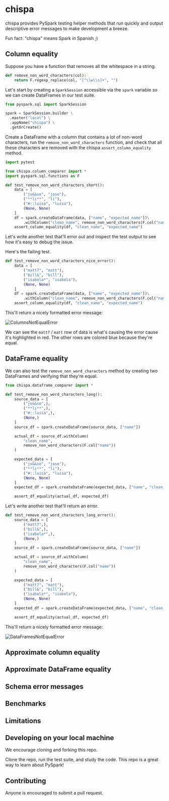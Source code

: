# chispa

chispa provides PySpark testing helper methods that run quickly and output descriptive error messages to make development a breeze.

Fun fact: "chispa" means Spark in Spanish ;)

## Column equality

Suppose you have a function that removes all the whitespace in a string.

```python
def remove_non_word_characters(col):
    return F.regexp_replace(col, "[^\\w\\s]+", "")
```

Let's start by creating a `SparkSession` accessible via the `spark` variable so we can create DataFrames in our test suite.

```python
from pyspark.sql import SparkSession

spark = SparkSession.builder \
  .master("local") \
  .appName("chispa") \
  .getOrCreate()
```

Create a DataFrame with a column that contains a lot of non-word characters, run the `remove_non_word_characters` function, and check that all these characters are removed with the chispa `assert_column_equality` method.

```python
import pytest

from chispa.column_comparer import *
import pyspark.sql.functions as F

def test_remove_non_word_characters_short():
    data = [
        ("jo&&se", "jose"),
        ("**li**", "li"),
        ("#::luisa", "luisa"),
        (None, None)
    ]
    df = spark.createDataFrame(data, ["name", "expected_name"])\
        .withColumn("clean_name", remove_non_word_characters(F.col("name")))
    assert_column_equality(df, "clean_name", "expected_name")
```

Let's write another test that'll error out and inspect the test output to see how it's easy to debug the issue.

Here's the failing test.

```python
def test_remove_non_word_characters_nice_error():
    data = [
        ("matt7", "matt"),
        ("bill&", "bill"),
        ("isabela*", "isabela"),
        (None, None)
    ]
    df = spark.createDataFrame(data, ["name", "expected_name"])\
        .withColumn("clean_name", remove_non_word_characters(F.col("name")))
    assert_column_equality(df, "clean_name", "expected_name")
```

This'll return a nicely formatted error message:

![ColumnsNotEqualError](https://github.com/MrPowers/chispa/blob/master/images/columns_not_equal_error.png)

We can see the `matt7` / `matt` row of data is what's causing the error cause it's highlighted in red.  The other rows are colored blue because they're equal.

## DataFrame equality

We can also test the `remove_non_word_characters` method by creating two DataFrames and verifying that they're equal.

```python
from chispa.dataframe_comparer import *

def test_remove_non_word_characters_long():
    source_data = [
        ("jo&&se",),
        ("**li**",),
        ("#::luisa",),
        (None,)
    ]
    source_df = spark.createDataFrame(source_data, ["name"])

    actual_df = source_df.withColumn(
        "clean_name",
        remove_non_word_characters(F.col("name"))
    )

    expected_data = [
        ("jo&&se", "jose"),
        ("**li**", "li"),
        ("#::luisa", "luisa"),
        (None, None)
    ]
    expected_df = spark.createDataFrame(expected_data, ["name", "clean_name"])

    assert_df_equality(actual_df, expected_df)
```

Let's write another test that'll return an error.

```python
def test_remove_non_word_characters_long_error():
    source_data = [
        ("matt7",),
        ("bill&",),
        ("isabela*",),
        (None,)
    ]
    source_df = spark.createDataFrame(source_data, ["name"])

    actual_df = source_df.withColumn(
        "clean_name",
        remove_non_word_characters(F.col("name"))
    )

    expected_data = [
        ("matt7", "matt"),
        ("bill&", "bill"),
        ("isabela*", "isabela"),
        (None, None)
    ]
    expected_df = spark.createDataFrame(expected_data, ["name", "clean_name"])

    assert_df_equality(actual_df, expected_df)
```

This'll return a nicely formatted error message:

![DataFramesNotEqualError](https://github.com/MrPowers/chispa/blob/master/images/dfs_not_equal_error.png)

## Approximate column equality



## Approximate DataFrame equality



## Schema error messages



## Benchmarks



## Limitations



## Developing on your local machine

We encourage cloning and forking this repo.

Clone the repo, run the test suite, and study the code.  This repo is a great way to learn about PySpark!

## Contributing

Anyone is encouraged to submit a pull request.



